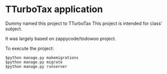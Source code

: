 # TTurboTax application
 Dummy named this project to TTurboTax
 This project is intended for class' subject.
 
 It was largely based on zappycode/todowoo project. 

To execute the project:
```
$python manage.py makemigrations
$python manage.py migrate
$python manage.py runserver
```

